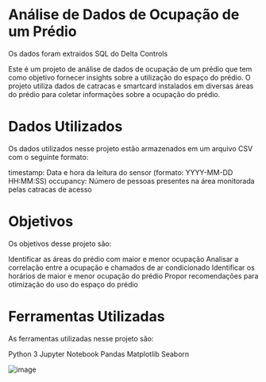 # Análise de Dados de Ocupação de um Prédio

Os dados foram extraidos SQL do Delta Controls

Este é um projeto de análise de dados de ocupação de um prédio que tem como objetivo fornecer insights sobre a utilização do espaço do prédio. O projeto utiliza dados de catracas e smartcard instalados em diversas áreas do prédio para coletar informações sobre a ocupação do prédio.

# Dados Utilizados
Os dados utilizados nesse projeto estão armazenados em um arquivo CSV com o seguinte formato:

timestamp: Data e hora da leitura do sensor (formato: YYYY-MM-DD HH:MM:SS)
occupancy: Número de pessoas presentes na área monitorada pelas catracas de acesso

# Objetivos
Os objetivos desse projeto são:

Identificar as áreas do prédio com maior e menor ocupação
Analisar a correlação entre a ocupação e chamados de ar condicionado 
Identificar os horários de maior e menor ocupação do prédio
Propor recomendações para otimização do uso do espaço do prédio
# Ferramentas Utilizadas
As ferramentas utilizadas nesse projeto são:

Python 3
Jupyter Notebook
Pandas
Matplotlib
Seaborn

![image](https://user-images.githubusercontent.com/98669544/235516723-0554b991-faa6-4ae4-aa74-245d416c798a.png)
